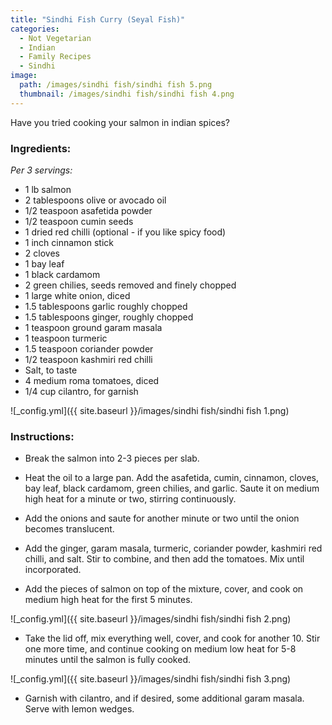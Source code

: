 ```yaml
---
title: "Sindhi Fish Curry (Seyal Fish)"
categories:
  - Not Vegetarian
  - Indian
  - Family Recipes
  - Sindhi
image:
  path: /images/sindhi fish/sindhi fish 5.png
  thumbnail: /images/sindhi fish/sindhi fish 4.png
---
```


Have you tried cooking your salmon in indian spices?

### Ingredients:

_Per 3 servings:_

* 1 lb salmon
* 2 tablespoons olive or avocado oil
* 1/2 teaspoon asafetida powder
* 1/2 teaspoon cumin seeds
* 1 dried red chilli (optional - if you like spicy food)
* 1 inch cinnamon stick
* 2 cloves
* 1 bay leaf
* 1 black cardamom
* 2 green chilies, seeds removed and finely chopped
* 1 large white onion, diced
* 1.5 tablespoons garlic roughly chopped
* 1.5 tablespoons ginger, roughly chopped
* 1 teaspoon ground garam masala
* 1 teaspoon turmeric 
* 1.5 teaspoon coriander powder
* 1/2 teaspoon kashmiri red chilli
* Salt, to taste
* 4 medium roma tomatoes, diced
* 1/4 cup cilantro, for garnish

![_config.yml]({{ site.baseurl }}/images/sindhi fish/sindhi fish 1.png)

### Instructions:

* Break the salmon into 2-3 pieces per slab.

* Heat the oil to a large pan. Add the asafetida, cumin, cinnamon, cloves,  bay leaf, black cardamom, green chilies, and garlic. Saute it on medium high heat for a minute or two, stirring continuously.

* Add the onions and saute for another minute or two until the onion becomes translucent. 

* Add the ginger, garam masala, turmeric, coriander powder, kashmiri red chilli, and salt. Stir to combine, and then add the tomatoes. Mix until incorporated.

* Add the pieces of salmon on top of the mixture, cover, and cook on medium high heat for the first 5 minutes. 

![_config.yml]({{ site.baseurl }}/images/sindhi fish/sindhi fish 2.png)

* Take the lid off, mix everything well, cover, and cook for another 10. Stir one more time, and continue cooking on medium low heat for 5-8 minutes until the salmon is fully cooked. 

![_config.yml]({{ site.baseurl }}/images/sindhi fish/sindhi fish 3.png)

* Garnish with cilantro, and if desired, some additional garam masala. Serve with lemon wedges. 
